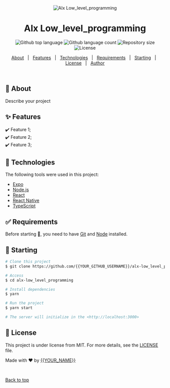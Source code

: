 <div align="center" id="top">
  <img src="./.github/app.gif" alt="Alx Low_level_programming" />

</div>

<h1 align="center">Alx Low_level_programming</h1>

<p align="center">
  <img alt="Github top language" src="https://img.shields.io/github/languages/top/{{YOUR_GITHUB_USERNAME}}/alx-low_level_programming?color=56BEB8">

  <img alt="Github language count" src="https://img.shields.io/github/languages/count/{{YOUR_GITHUB_USERNAME}}/alx-low_level_programming?color=56BEB8">

  <img alt="Repository size" src="https://img.shields.io/github/repo-size/{{YOUR_GITHUB_USERNAME}}/alx-low_level_programming?color=56BEB8">

  <img alt="License" src="https://img.shields.io/github/license/{{YOUR_GITHUB_USERNAME}}/alx-low_level_programming?color=56BEB8">

  <!-- <img alt="Github issues" src="https://img.shields.io/github/issues/{{YOUR_GITHUB_USERNAME}}/alx-low_level_programming?color=56BEB8" /> -->

  <!-- <img alt="Github forks" src="https://img.shields.io/github/forks/{{YOUR_GITHUB_USERNAME}}/alx-low_level_programming?color=56BEB8" /> -->

  <!-- <img alt="Github stars" src="https://img.shields.io/github/stars/{{YOUR_GITHUB_USERNAME}}/alx-low_level_programming?color=56BEB8" /> -->
</p>

<!-- Status -->

<!-- <h4 align="center">
	🚧  Alx Low_level_programming 🚀 Under construction...  🚧
</h4>

<hr> -->

<p align="center">
  <a href="#dart-about">About</a> &#xa0; | &#xa0;
  <a href="#sparkles-features">Features</a> &#xa0; | &#xa0;
  <a href="#rocket-technologies">Technologies</a> &#xa0; | &#xa0;
  <a href="#white_check_mark-requirements">Requirements</a> &#xa0; | &#xa0;
  <a href="#checkered_flag-starting">Starting</a> &#xa0; | &#xa0;
  <a href="#memo-license">License</a> &#xa0; | &#xa0;
  <a href="https://github.com/{{YOUR_GITHUB_USERNAME}}" target="_blank">Author</a>
</p>

<br>

## :dart: About ##

Describe your project

## :sparkles: Features ##

:heavy_check_mark: Feature 1;\
:heavy_check_mark: Feature 2;\
:heavy_check_mark: Feature 3;

## :rocket: Technologies ##

The following tools were used in this project:

- [Expo](https://expo.io/)
- [Node.js](https://nodejs.org/en/)
- [React](https://pt-br.reactjs.org/)
- [React Native](https://reactnative.dev/)
- [TypeScript](https://www.typescriptlang.org/)

## :white_check_mark: Requirements ##

Before starting :checkered_flag:, you need to have [Git](https://git-scm.com) and [Node](https://nodejs.org/en/) installed.

## :checkered_flag: Starting ##

```bash
# Clone this project
$ git clone https://github.com/{{YOUR_GITHUB_USERNAME}}/alx-low_level_programming

# Access
$ cd alx-low_level_programming

# Install dependencies
$ yarn

# Run the project
$ yarn start

# The server will initialize in the <http://localhost:3000>
```

## :memo: License ##

This project is under license from MIT. For more details, see the [LICENSE](LICENSE.md) file.


Made with :heart: by <a href="https://github.com/{{YOUR_GITHUB_USERNAME}}" target="_blank">{{YOUR_NAME}}</a>

&#xa0;

<a href="#top">Back to top</a>
